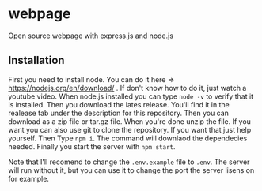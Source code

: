 # webpage

Open source webpage with express.js and node.js

## Installation

First you need to install node.  You can do it here => https://nodejs.org/en/download/ .  If don't know how to do it, just watch a youtube video.  When node.js installed you can type `node -v` to verify that it is installed.  Then you download the lates release.  You'll find it in the realease tab under the description for this repository.  Then you can download as a zip file or tar.gz file.  When you're done unzip the file.  If you want you can also use git to clone the repository.  If you want that just help yourself.  Then Type
`npm i`.  The command will downlaod the dependecies needed.  Finally you start the server with `npm start`.

Note that I'll recomend to change the `.env.example` file to `.env`.  The server will run without it, but you can use it to change the port the server lisens on for example.

